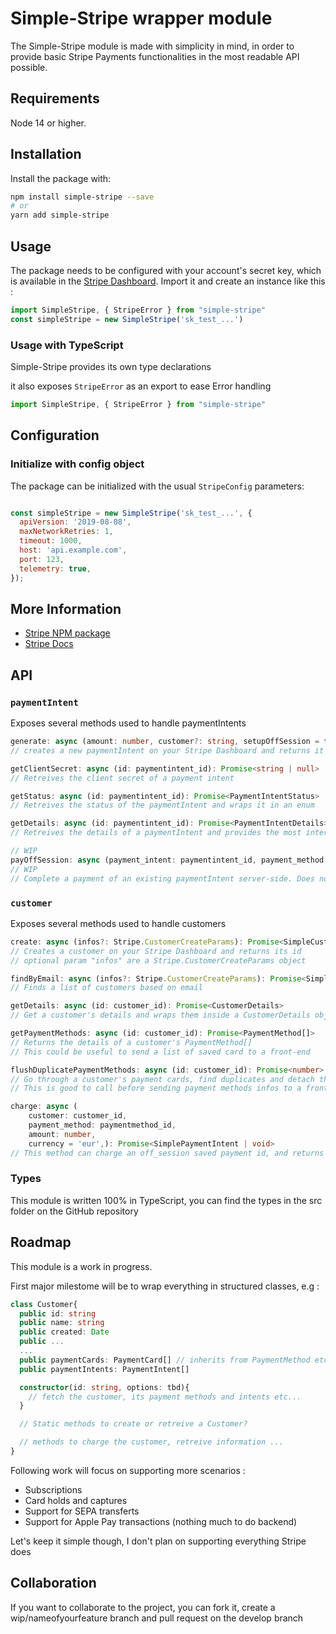 # Simple-Stripe wrapper module

The Simple-Stripe module is made with simplicity in mind, in order to provide basic Stripe Payments functionalities in the most readable API possible.
## Requirements

Node 14 or higher.

## Installation

Install the package with:

```sh
npm install simple-stripe --save
# or
yarn add simple-stripe
```

## Usage

The package needs to be configured with your account's secret key, which is
available in the [Stripe Dashboard][api-keys]. Import it and create an instance like this :

<!-- prettier-ignore -->
```js
import SimpleStripe, { StripeError } from "simple-stripe"
const simpleStripe = new SimpleStripe('sk_test_...')
```
### Usage with TypeScript

Simple-Stripe provides its own type declarations

it also exposes `StripeError` as an export to ease Error handling

```ts
import SimpleStripe, { StripeError } from "simple-stripe"
```

## Configuration
### Initialize with config object

The package can be initialized with the usual `StripeConfig` parameters:

```js

const simpleStripe = new SimpleStripe('sk_test_...', {
  apiVersion: '2019-08-08',
  maxNetworkRetries: 1,
  timeout: 1000,
  host: 'api.example.com',
  port: 123,
  telemetry: true,
});
```
## More Information

- [Stripe NPM package](https://www.npmjs.com/package/stripe)
- [Stripe Docs](https://stripe.com/docs)

## API

### `paymentIntent`

Exposes several methods used to handle paymentIntents

```ts
generate: async (amount: number, customer?: string, setupOffSession = false, currency = 'eur'): Promise<SimplePaymentIntent>
// creates a new paymentIntent on your Stripe Dashboard and returns it as a `SimplePaymentIntent` object
```
```ts
getClientSecret: async (id: paymentintent_id): Promise<string | null>
// Retreives the client secret of a payment intent
```
```ts
getStatus: async (id: paymentintent_id): Promise<PaymentIntentStatus>
// Retreives the status of the paymentIntent and wraps it in an enum
```
```ts
getDetails: async (id: paymentintent_id): Promise<PaymentIntentDetails>
// Retreives the details of a paymentIntent and provides the most interesting properties in a PaymentIntentDetails
```
```ts
// WIP
payOffSession: async (payment_intent: paymentintent_id, payment_method: paymentmethod_id ): Promise<SimplePaymentIntent>
// WIP
// Complete a payment of an existing paymentIntent server-side. Does not handle errors very well for now
```

### `customer`

Exposes several methods used to handle customers

```ts
create: async (infos?: Stripe.CustomerCreateParams): Promise<SimpleCustomer>
// Creates a customer on your Stripe Dashboard and returns its id
// optional param "infos" are a Stripe.CustomerCreateParams object
```
```ts
findByEmail: async (infos?: Stripe.CustomerCreateParams): Promise<SimpleCustomer>
// Finds a list of customers based on email
```
```ts
getDetails: async (id: customer_id): Promise<CustomerDetails>
// Get a customer's details and wraps them inside a CustomerDetails object
```
```ts
getPaymentMethods: async (id: customer_id): Promise<PaymentMethod[]>
// Returns the details of a customer's PaymentMethod[]
// This could be useful to send a list of saved card to a front-end
```
```ts
flushDuplicatePaymentMethods: async (id: customer_id): Promise<number>
// Go through a customer's payment cards, find duplicates and detach the older ones
// This is good to call before sending payment methods infos to a front-end to prevent duplicates
```
```ts
charge: async (
    customer: customer_id,
    payment_method: paymentmethod_id,
    amount: number,
    currency = 'eur',): Promise<SimplePaymentIntent | void>
// This method can charge an off_session saved payment id, and returns the result in form of a SimplePaymentIntent object
```
### Types
This module is written 100% in TypeScript, you can find the types in the src folder on the GitHub repository

## Roadmap

This module is a work in progress.

  First major milestome will be to wrap everything in structured classes, e.g :

```ts
class Customer{
  public id: string
  public name: string
  public created: Date
  public ...
  ...
  public paymentCards: PaymentCard[] // inherits from PaymentMethod etc..
  public paymentIntents: PaymentIntent[]

  constructor(id: string, options: tbd){
    // fetch the customer, its payment methods and intents etc...
  }

  // Static methods to create or retreive a Customer?

  // methods to charge the customer, retreive information ...
}
```
  Following work will focus on supporting more scenarios :
  - Subscriptions
  - Card holds and captures
  - Support for SEPA transferts
  - Support for Apple Pay transactions (nothing much to do backend)

Let's keep it simple though, I don't plan on supporting everything Stripe does
## Collaboration

If you want to collaborate to the project, you can fork it, create a wip/nameofyourfeature branch and pull request on the develop branch

[api-keys]: https://dashboard.stripe.com/account/apikeys